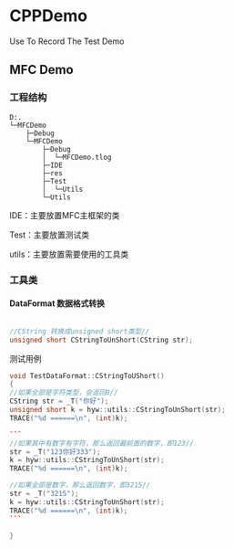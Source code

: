 # CPPDemo

Use To Record  The Test Demo

## MFC Demo

### 工程结构

```shell
D:.
└─MFCDemo
    ├─Debug
    └─MFCDemo
        ├─Debug
        │  └─MFCDemo.tlog
        ├─IDE
        ├─res
        ├─Test
        │  └─Utils
        └─Utils
```

IDE：主要放置MFC主框架的类

Test：主要放置测试类

utils：主要放置需要使用的工具类

### 工具类

#### DataFormat 数据格式转换

```c++

//CString 转换成unsigned short类型//
unsigned short CStringToUnShort(CString str);
```

测试用例

~~~c++
void TestDataFormat::CStringToUShort()
{
//如果全部是字符类型，会返回0//
CString str = _T("你好");
unsigned short k = hyw::utils::CStringToUnShort(str);
TRACE("%d ======\n", (int)k);

```
//如果其中有数字有字符，那么返回最前面的数字，即123//
str = _T("123你好333");
k = hyw::utils::CStringToUnShort(str);
TRACE("%d ======\n", (int)k);

//如果全部是数字，那么返回数字，即3215//
str = _T("3215");
k = hyw::utils::CStringToUnShort(str);
TRACE("%d ======\n", (int)k);
```

}
~~~


